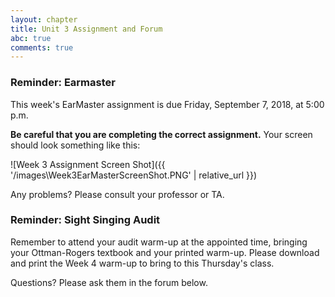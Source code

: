 ```yaml
---
layout: chapter
title: Unit 3 Assignment and Forum
abc: true
comments: true
---
```


### Reminder: Earmaster 

This week's EarMaster assignment is due Friday, September 7, 2018, at 5:00 p.m.

**Be careful that you are completing the correct assignment.** Your screen should look something like this:

![Week 3 Assignment Screen Shot]({{ '/images\Week3EarMasterScreenShot.PNG' | relative_url }})

 Any problems? Please consult your professor or TA.

### Reminder: Sight Singing Audit 

Remember to attend your audit warm-up at the appointed time, bringing your Ottman-Rogers textbook and your printed warm-up. Please download and print the Week 4 warm-up to bring to this Thursday's class.

Questions? Please ask them in the forum below.
